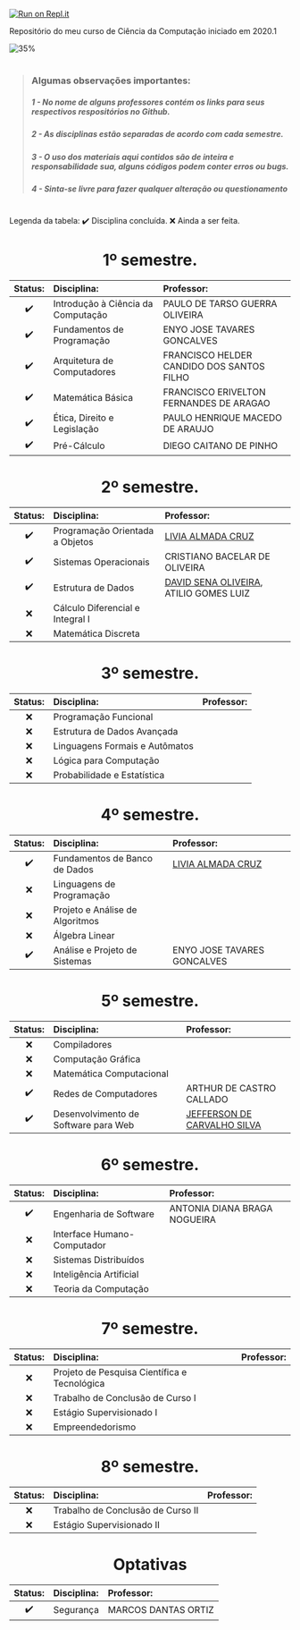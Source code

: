
[![Run on Repl.it](https://repl.it/badge/github/gabriel-bri/ccufcqx)](https://repl.it/github/gabriel-bri/ccufcqx)

Repositório do meu curso de Ciência da Computação iniciado em 2020.1

![35%](https://progress-bar.dev/35?title=Progresso+no+curso:)

#
> ### Algumas observações importantes:
>##### 1 - No nome de alguns professores contém os links para seus respectivos respositórios no Github.
>##### 2 - As disciplinas estão separadas de acordo com cada semestre.
>##### 3 - O uso dos materiais aqui contidos são de inteira e responsabilidade sua, alguns códigos podem conter erros ou bugs.
>##### 4 - Sinta-se livre para fazer qualquer alteração ou questionamento
#

Legenda da tabela:
:heavy_check_mark: Disciplina concluída.
:x: Ainda a ser feita.

<h1  align="center">1º semestre.</h1>

<div align="center">

Status:| Disciplina: | Professor:
:---:|:---|:---
:heavy_check_mark: | Introdução à Ciência da Computação | PAULO DE TARSO GUERRA OLIVEIRA 
:heavy_check_mark: | Fundamentos de Programação | ENYO JOSE TAVARES GONCALVES
:heavy_check_mark: | Arquitetura de Computadores| FRANCISCO HELDER CANDIDO DOS SANTOS FILHO
:heavy_check_mark: | Matemática Básica | FRANCISCO ERIVELTON FERNANDES DE ARAGAO
:heavy_check_mark: | Ética, Direito e Legislação | PAULO HENRIQUE MACEDO DE ARAUJO
:heavy_check_mark: | Pré-Cálculo | DIEGO CAITANO DE PINHO

</div>

<h1  align="center">2º semestre.</h1>

<div align="center">

Status:| Disciplina: | Professor:
:---:|:---|:---
:heavy_check_mark: | Programação Orientada a Objetos | <a href="https://github.com/liviaalmada" target="_blank">LIVIA ALMADA CRUZ</a> 
:heavy_check_mark: | Sistemas Operacionais | CRISTIANO BACELAR DE OLIVEIRA 
:heavy_check_mark: | Estrutura de Dados| <a href="https://github.com/senapk" target="_blank">DAVID SENA OLIVEIRA</a>, ATILIO GOMES LUIZ
:x: | Cálculo Diferencial e Integral I |
:x: | Matemática Discreta |

</div>

<h1  align="center">3º semestre.</h1>

<div align="center">

Status:| Disciplina: | Professor:
:---:|:---|:---
:x: | Programação Funcional |
:x: | Estrutura de Dados Avançada |
:x: | Linguagens Formais e Autômatos |
:x: | Lógica para Computação|
:x: | Probabilidade e Estatística|

</div>

<h1  align="center">4º semestre.</h1>

<div align="center">

Status:| Disciplina: | Professor:
:---:|:---|:---
:heavy_check_mark: | Fundamentos de Banco de Dados | <a href="https://github.com/liviaalmada" target="_blank">LIVIA ALMADA CRUZ</a>
:x: | Linguagens de Programação |
:x: | Projeto e Análise de Algoritmos |
:x: | Álgebra Linear|
:heavy_check_mark: | Análise e Projeto de Sistemas|ENYO JOSE TAVARES GONCALVES

</div>

<h1  align="center">5º semestre.</h1>

<div align="center">

Status:| Disciplina: | Professor:
:---:|:---|:---
:x: | Compiladores |
:x: | Computação Gráfica |
:x: | Matemática Computacional |
:heavy_check_mark: | Redes de Computadores| ARTHUR DE CASTRO CALLADO
:heavy_check_mark: | Desenvolvimento de Software para Web|<a href="" targe="_blank">JEFFERSON DE CARVALHO SILVA</a>

</div>

<h1  align="center">6º semestre.</h1>

<div align="center">

Status:| Disciplina: | Professor:
:---:|:---|:---
:heavy_check_mark: | Engenharia de Software | ANTONIA DIANA BRAGA NOGUEIRA
:x: | Interface Humano-Computador |
:x: | Sistemas Distribuídos |
:x: | Inteligência Artificial 
:x: | Teoria da Computação |

</div>

<h1  align="center">7º semestre.</h1>
<div align="center">

Status:| Disciplina: | Professor:
:---:|:---|:---
:x: | Projeto de Pesquisa Científica e Tecnológica | 
:x: | Trabalho de Conclusão de Curso I |
:x: | Estágio Supervisionado I |
:x: | Empreendedorismo 

</div>

<h1  align="center">8º semestre.</h1>
<div align="center">

Status:| Disciplina: | Professor:
:---:|:---|:---
:x: | Trabalho de Conclusão de Curso II | 
:x: | Estágio Supervisionado II |
</div>

<h1  align="center">Optativas</h1>
<div align="center">

Status:| Disciplina: | Professor:
:---:|:---|:---
:heavy_check_mark: | Segurança | MARCOS DANTAS ORTIZ
</div>

